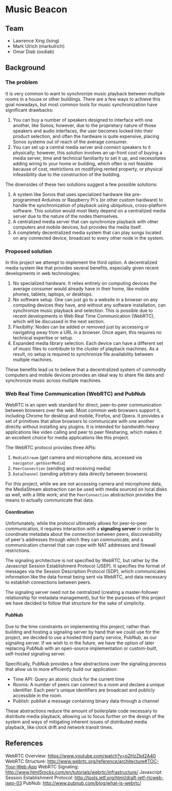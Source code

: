 # Music Beacon

## Team

* Lawrence Xing (lxing)
* Mark Ulrich (markulrich)
* Omar Diab (osdiab)

## Background

### The problem

It is very common to want to synchronize music playback between multiple rooms in a house or
other buildings. There are a few ways to achieve this goal nowadays, but most common tools for
music synchronization have significant drawbacks:

1. You can buy a number of speakers designed to interface with one another, like Sonos; however,
due to the proprietary nature of those speakers and audio interfaces, the user becomes locked
into their product selection, and often the hardware is quite expensive, placing Sonos systems out
of reach of the average consumer.
2. You can set up a central media server and connect speakers to it physically; however, this
solution involves an up-front cost of buying a media server, time and technical familiarity to set
it up, and necessitates adding wiring to your home or building, which often is not feasible because
of cost, restrictions on modifying rented property, or physical infeasibility due to the
construction of the building.

The downsides of these two solutions suggest a few possible solutions:

1. A system like Sonos that uses specialized hardware like pre-programmed Arduinos or Raspberry
Pi's (or other custom hardware) to handle the synchronization of playback using ubiquitous,
cross-platform software. This solution would most likely depend on a centralized media server
due to the nature of the nodes themselves.
2. A centralized media server that can synchronize playback with other computers and mobile
devices, but provides the media itself.
3. A completely decentralized media system that can play songs located on any connected device,
broadcast to every other node in the system.

### Proposed solution

In this project we attempt to implement the third option. A decentralized media system like that
provides several benefits, especially given recent developments in web technologies:

1. No specialized hardware. It relies entirely on computing devices the average consumer would
already have in their home, like mobile phones, tablets, laptops, or desktops.
2. No software setup. One can just go to a website in a browser on any computing devices they have,
and without any software installation, can synchronize music playback and selection. This is
possible due to recent developments in Web Real Time Communication (WebRTC), which will be
discussed in the next section.
3. Flexibility: Nodes can be added or removed just by accessing or navigating away from a URL in a
browser. Once again, this requires no technical expertise or setup.
4. Expanded media library selection. Each device can have a different set of music files to
contribute to the cluster of playback machines. As a result, no setup is required to synchronize
file availability between multiple machines.

These benefits lead us to believe that a decentralized system of commodity computers and mobile
devices provides an ideal way to share file data and synchronize music across multiple machines.

### Web Real Time Communication (WebRTC) and PubNub

WebRTC is an open web standard for direct, peer-to-peer communication between browsers over the
web. Most common web browsers support it, including Chrome for desktop and mobile, Firefox, and
Opera. It provides a set of primitives that allow browsers to communicate with one another
directly without installing any plugins. It is intended for bandwidth-heavy applications like video
calling and peer to peer filesharing, which makes it an excellent choice for media applications
like this project.

The WebRTC protocol provides three APIs:

1. `MediaStream` (get camera and microphone data, accessed via `navigator.getUserMedia`)
2. `PeerConnection` (sending and receiving media)
3. `DataChannel` (sending arbitrary data directly between browsers)

For this project, while we are not accessing camera and microphone data, the MediaStream
abstraction can be used with media sourced on local disks as well, with a little work; and the
`PeerConnection` abstraction provides the means to actually communicate that data.

#### Coordination

Unfortunately, while the protocol ultimately allows for peer-to-peer communication, it requires
interaction with a **signaling server** in order to coordinate metadata about the connection between
peers, discoverability of peer's addresses through which they can communicate, and a communication
channel that can cope with NAT addresses and firewall restrictions.

The signaling architecture is not specified by WebRTC, but rather by the Javascript Session
Establishment Protocol (JSEP). It specifies the format of messages via the Session Description
Protocol (SDP), which communicates information like the data format being sent via WebRTC, and data
necessary to establish connections between peers.

The signaling server need not be centralized (creating a master-follower relationship for metadata
management), but for the purposes of this project we have decided to follow that structure for the
sake of simplicity.

#### PubNub

Due to the time constraints on implementing this project, rather than building and hosting a
signaling server by hand that we could use for the project, we decided to use a hosted third party
service, PubNub, as our signaling server. If we wish to in the future, we have the option of later
replacing PubNub with an open-source implementation or custom-built, self-hosted signaling server.

Specifically, PubNub provides a few abstractions over the signaling process that allow us to more
efficiently build our application:

* Time API: Query an atomic clock for the current time
* Rooms: A number of peers can connect to a room and declare a unique identifier. Each peer's
    unique identifiers are broadcast and publicly accessible in the room.
* Publish: publish a message containing binary data through a channel

These abstractions reduce the amount of boilerplate code necessary to distribute media playback,
allowing us to focus further on the design of the system and ways of mitigating inherent issues of
distributed media playback, like clock drift and network transit times.

## References

WebRTC Overview: https://www.youtube.com/watch?v=p2HzZkd2A40
WebRTC Structure: http://www.webrtc.org/reference/architecture#TOC-Your-Web-App
WebRTC Signaling: http://www.html5rocks.com/en/tutorials/webrtc/infrastructure/
Javascript Session Establishment Protocol: http://tools.ietf.org/html/draft-ietf-rtcweb-jsep-03
PubNub: http://www.pubnub.com/blog/what-is-webrtc/
